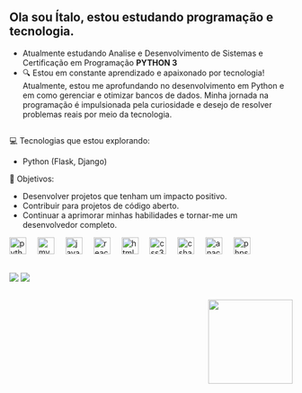 
## Ola sou Ítalo, estou estudando programação e tecnologia.

- Atualmente estudando Analise e Desenvolvimento de Sistemas e Certificação em Programação **PYTHON 3**
- 🔍 Estou em constante aprendizado e apaixonado por tecnologia! Atualmente, estou me aprofundando no desenvolvimento em Python e em como gerenciar e otimizar bancos de dados. Minha jornada na programação é impulsionada pela curiosidade e desejo de resolver problemas reais por meio da tecnologia.

##

💻 Tecnologias que estou explorando:
- Python (Flask, Django)


🌱 Objetivos:
- Desenvolver projetos que tenham um impacto positivo.
- Contribuir para projetos de código aberto.
- Continuar a aprimorar minhas habilidades e tornar-me um desenvolvedor completo.

<div align="left">
  <img src="https://cdn.jsdelivr.net/gh/devicons/devicon/icons/python/python-original.svg" height="30" alt="python logo"  />
  <img width="12" />
  <img src="https://cdn.jsdelivr.net/gh/devicons/devicon/icons/mysql/mysql-original.svg" height="30" alt="mysql logo"  />
  <img width="12" />
  <img src="https://cdn.jsdelivr.net/gh/devicons/devicon/icons/javascript/javascript-original.svg" height="30" alt="javascript logo"  />
  <img width="12" />
  <img src="https://cdn.jsdelivr.net/gh/devicons/devicon/icons/react/react-original.svg" height="30" alt="react logo"  />
  <img width="12" />
  <img src="https://cdn.jsdelivr.net/gh/devicons/devicon/icons/html5/html5-original.svg" height="30" alt="html5 logo"  />
  <img width="12" />
  <img src="https://cdn.jsdelivr.net/gh/devicons/devicon/icons/css3/css3-original.svg" height="30" alt="css3 logo"  />
  <img width="12" />
  <img src="https://cdn.jsdelivr.net/gh/devicons/devicon/icons/csharp/csharp-original.svg" height="30" alt="csharp logo"  />
  <img width="12" />
  <img src="https://cdn.jsdelivr.net/gh/devicons/devicon/icons/anaconda/anaconda-original.svg" height="30" alt="anaconda logo"  />
  <img width="12" />
  <img src="https://cdn.jsdelivr.net/gh/devicons/devicon/icons/phpstorm/phpstorm-original.svg" height="30" alt="phpstorm logo"  />
</div>
 
 ##
 
  <a href="https://instagram.com/italotato" target="_blank"><img src="https://img.shields.io/badge/-Instagram-%23E4405F?style=for-the-badge&logo=instagram&logoColor=white" target="_blank"></a>
    <a href="https://www.linkedin.com/in/italo-lucas-molino-160112230" target="_blank"><img src="https://img.shields.io/badge/LinkedIn-0077B5?style=for-the-badge&logo=linkedin&logoColor=white" target="_blank"></a>

##

<img align="right" height="150" src="https://media0.giphy.com/media/v1.Y2lkPTc5MGI3NjExMXlqdHBta21pbXZpMzkzZzk5MGtkZDRjNXU2bmF2aXFsY292enZ0dyZlcD12MV9pbnRlcm5hbF9naWZfYnlfaWQmY3Q9Zw/bGgsc5mWoryfgKBx1u/giphy.webp"  />
